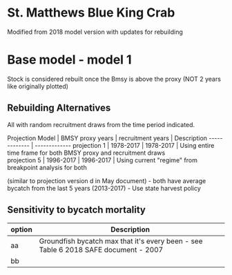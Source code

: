 # St. Matthews Blue King Crab
Modified from 2018 model version with updates for rebuilding


# Base model - model 1 

Stock is considered rebuilt once the Bmsy is above the proxy (NOT 2 years like originally plotted)

## Rebuilding Alternatives 
All with random recruitment draws from the time period indicated.

Projection Model        | BMSY proxy years  | recruitment years | Description
------------- 			| -------------
projection 1      		| 1978-2017			|   1978-2017		| Using entire time frame for both BMSY proxy and recruitment draws		    
projection 5   			| 1996-2017			|	1996-2017		| Using current "regime" from breakpoint analysis for both 

(similar to projection version d in May document)
	- both have average bycatch from the last 5 years (2013-2017)
	- Use state harvest policy 

## Sensitivity to bycatch mortality

option  |	Description
--------|	--------------
aa  	| 	Groundfish bycatch max that it's every been - see Table 6 2018 SAFE document - 2007
bb		|	